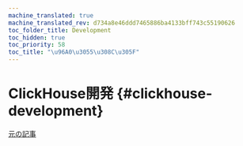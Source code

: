 ```yaml
---
machine_translated: true
machine_translated_rev: d734a8e46ddd7465886ba4133bff743c55190626
toc_folder_title: Development
toc_hidden: true
toc_priority: 58
toc_title: "\u96A0\u3055\u308C\u305F"
---
```


# ClickHouse開発 {#clickhouse-development}

[元の記事](https://clickhouse.tech/docs/en/development/) <!--hide-->
